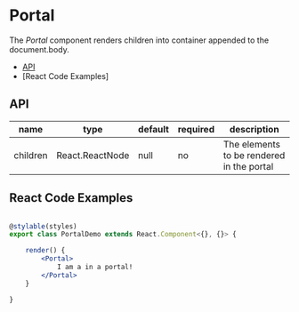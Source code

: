 # Portal

The *Portal* component renders children into container appended to the document.body.

* [API](#api)
* [React Code Examples]

## API

| name | type | default | required | description |
| -- | -- | -- | -- | -- |
| children | React.ReactNode | null | no | The elements to be rendered in the portal |

## React Code Examples

```jsx

@stylable(styles)
export class PortalDemo extends React.Component<{}, {}> {

    render() {
        <Portal>
            I am a in a portal!
        </Portal>
    }

}

```
